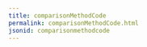 ```yaml
---
title: comparisonMethodCode
permalink: comparisonMethodCode.html
jsonid: comparisonmethodcode
---
```

